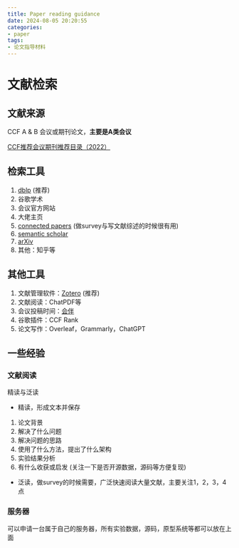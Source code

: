 ```yaml
---
title: Paper reading guidance
date: 2024-08-05 20:20:55
categories:
- paper
tags:
- 论文指导材料
---
```


# 文献检索

## 文献来源

CCF A & B 会议或期刊论文，**主要是A类会议**

[CCF推荐会议期刊推荐目录（2022）](https://www.ccf.org.cn/ccf/contentcore/resource/download?ID=F28577CFBD5E7261604582042A4E734D513C9AC66E1E3AA5B3CD410B5EC529F8)

## 检索工具

1. [dblp](https://dblp.uni-trier.de) (推荐)
2. 谷歌学术
3. 会议官方网站 
4. 大佬主页
5. [connected papers](https://www.connectedpapers.com) (做survey与写文献综述的时候很有用)
6. [semantic scholar](https://www.semanticscholar.org/)
7. [arXiv](https://arxiv.org)
8. 其他：知乎等

## 其他工具

1. 文献管理软件：[Zotero](https://www.zotero.org) (推荐)
2. 文献阅读：ChatPDF等
3. 会议投稿时间：[会伴](https://www.myhuiban.com/home?lang=zh_cn)
4. 谷歌插件：CCF Rank
5. 论文写作：Overleaf，Grammarly，ChatGPT

## 一些经验

### 文献阅读

精读与泛读

- 精读，形成文本并保存

1. 论文背景
2. 解决了什么问题
3. 解决问题的思路
4. 使用了什么方法，提出了什么架构
5. 实验结果分析
6. 有什么收获或启发 (关注一下是否开源数据，源码等方便复现)

- 泛读，做survey的时候需要，广泛快速阅读大量文献，主要关注1，2，3，4点

### 服务器

可以申请一台属于自己的服务器，所有实验数据，源码，原型系统等都可以放在上面
